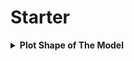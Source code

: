 # Starter

<div style='width:1000px;margin:auto'>


<details><summary><b>Plot Shape of The Model</b></summary><p>
```
from tensorflow.keras.utils import plot_model

plot_model(model, to_file='model_plot4a.png', show_shapes=True, show_layer_names=True)
```
</p></details>
</div>